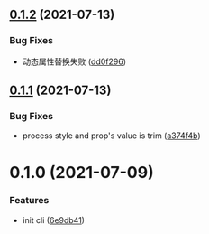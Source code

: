 ## [0.1.2](https://github.com/hefeng1208/compat-ui-cli/compare/v0.1.1...v0.1.2) (2021-07-13)


### Bug Fixes

* 动态属性替换失败 ([dd0f296](https://github.com/hefeng1208/compat-ui-cli/commit/dd0f2962f65a14811377ad453d55719c8d82d3cb))



## [0.1.1](https://github.com/hefeng1208/compat-ui-cli/compare/v0.1.0...v0.1.1) (2021-07-13)


### Bug Fixes

* process style and prop's value is trim ([a374f4b](https://github.com/hefeng1208/compat-ui-cli/commit/a374f4b5d8f7f497de9e625be00f15c6ab18fbaa))



# 0.1.0 (2021-07-09)


### Features

* init cli ([6e9db41](https://github.com/hefeng1208/compat-ui-cli/commit/6e9db414e7dfd210a96dddba735076183fec4011))



